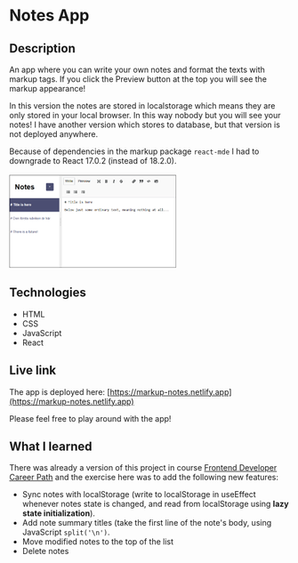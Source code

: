 # Notes App

## Description
An app where you can write your own notes and format the texts with markup tags. If you click the Preview button at the top you will see the markup appearance!

In this version the notes are stored in localstorage which means they are only stored in your local browser. In this way nobody but you will see your notes! I have another version which stores to database, but that version is not deployed anywhere.

Because of dependencies in the markup package `react-mde` I had to downgrade to React 17.0.2 (instead of 18.2.0).
<br/>
<br/>
<img src="my-notes.png" alt="Screenshot." width="300px"/>

## Technologies
- HTML
- CSS
- JavaScript
- React

## Live link
The app is deployed here:
[https://markup-notes.netlify.app](https://markup-notes.netlify.app)

Please feel free to play around with the app!

## What I learned
There was already a version of this project in course [Frontend Developer Career Path](https://scrimba.com/learn/frontend) and the exercise here was to add the following new features:
- Sync notes with localStorage (write to localStorage in useEffect whenever notes state is changed, and read from localStorage using **lazy state initialization**).
- Add note summary titles (take the first line of the note's body, using JavaScript `split('\n')`.
- Move modified notes to the top of the list
- Delete notes
